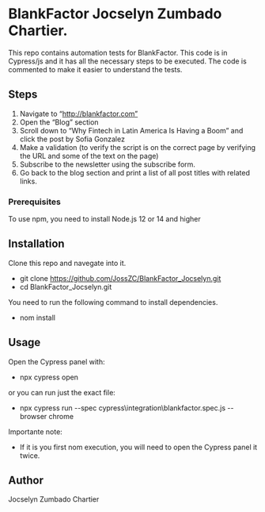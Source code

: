 # BlankFactor Jocselyn Zumbado Chartier.

This repo contains automation tests for BlankFactor. This code is in Cypress/js and it has all the necessary steps to be executed.
The code is commented to make it easier to understand the tests.

## Steps
1. Navigate to “http://blankfactor.com”
2. Open the “Blog” section
3. Scroll down to “Why Fintech in Latin America Is Having a Boom” and click the post by Sofia Gonzalez
4. Make a validation (to verify the script is on the correct page by verifying the URL and some of the text on the page)
5. Subscribe to the newsletter using the subscribe form.
6. Go back to the blog section and print a list of all post titles with related links.

### Prerequisites
To use npm, you need to install Node.js 12 or 14 and higher


## Installation
Clone this repo and navegate into it.
* git clone https://github.com/JossZC/BlankFactor_Jocselyn.git
* cd BlankFactor_Jocselyn.git

You need to run the following command to install dependencies.
* nom install

## Usage
Open the Cypress panel with:
* npx cypress open

or you can run just the exact file:
* npx cypress run --spec cypress\integration\blankfactor.spec.js  --browser chrome

Importante note: 
* If it is you first nom execution, you will need to open the Cypress panel it twice.


## Author
Jocselyn Zumbado Chartier
